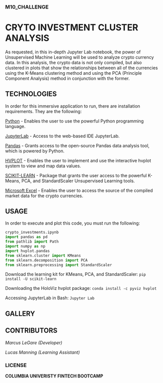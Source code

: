 ### M10_CHALLENGE
# CRYTO INVESTMENT CLUSTER ANALYSIS

As requested, in this in-depth Jupyter Lab notebook, the power of Unsupervised Machine Learning will be used to analyze crypto currency data. In this analysis, the crypto data is not only compiled, but also clustered in plots that show the relationships between all of the currencies using the K-Means clustering method and using the PCA (Principle Component Analysis) method in conjunction with the former. 

## TECHNOLOGIES

In order for this immersive application to run, there are installation requirements. They are the following:

[Python](https://www.python.org/downloads/) - Enables the user to use the powerful Python programming language.

[JupyterLab](https://jupyter.org/) - Access to the web-based IDE JupyterLab.  

[Pandas](https://pandas.pydata.org/) - Grants access to the open-source Pandas data analysis tool, which is powered by Python.

[HVPLOT](https://hvplot.holoviz.org/) - Enables the user to implement and use the interactive hvplot system to view and map data values.

[SCIKIT-LEARN](https://scikit-learn.org/stable/install.html) - Package that grants the user access to the powerful K-Means, PCA, and StandardScaler Unsupervised Learning tools.

[Microsoft Excel](https://www.microsoft.com/en-us/microsoft-365/excel) - Enables the user to access the source of the compiled market data for the crypto currencies.

## USAGE

In order to execute and plot this code, you must run the following:

```python
crypto_investments.ipynb
import pandas as pd
from pathlib import Path
import numpy as np
import hvplot.pandas 
from sklearn.cluster import KMeans
from sklearn.decomposition import PCA
from sklearn.preprocessing import StandardScaler
```
Download the learning kit for KMeans, PCA, and StandardScaler: `pip install -U scikit-learn`

Downloading the HoloViz hvplot package: `conda install -c pyviz hvplot`

Accessing JupyterLab in Bash: `Jupyter Lab`

## GALLERY


## CONTRIBUTORS

*Marcus LeGare (Developer)*

*Lucas Manning (Learning Assistant)*

### LICENSE

**COLUMBIA UNIVERISTY FINTECH BOOTCAMP**
